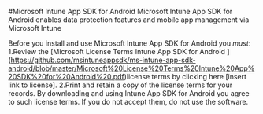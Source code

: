 #Microsoft Intune App SDK for Android 
Microsoft Intune App SDK for Android enables data protection features and mobile app management via Microsoft Intune 

Before you install and use Microsoft Intune App SDK for Android you *must*:
1.Review the [Microsoft License Terms Intune App SDK for Android ] (https://github.com/msintuneappsdk/ms-intune-app-sdk-android/blob/master/Microsoft%20License%20Terms%20Intune%20App%20SDK%20for%20Android%20.pdf)license terms by clicking here [insert link to license].
2.Print and retain a copy of the license terms for your records.
By downloading and using Intune App SDK for Android you agree to such license terms.  If you do not accept them, do not use the software.


